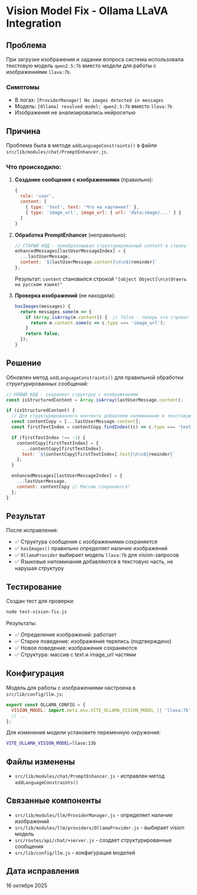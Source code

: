 # Vision Model Fix - Ollama LLaVA Integration

## Проблема

При загрузке изображения и задании вопроса система использовала текстовую модель `qwen2.5:7b` вместо модели для работы с изображениями `llava:7b`.

### Симптомы

- В логах: `[ProviderManager] No images detected in messages`
- Модель: `[Ollama] resolved model: qwen2.5:7b` вместо `llava:7b`
- Изображения не анализировались нейросетью

## Причина

Проблема была в методе `addLanguageConstraints()` в файле `src/lib/modules/chat/PromptEnhancer.js`.

### Что происходило:

1. **Создание сообщения с изображениями** (правильно):

   ```javascript
   {
     role: 'user',
     content: [
       { type: 'text', text: 'Что на картинке?' },
       { type: 'image_url', image_url: { url: 'data:image/...' } }
     ]
   }
   ```

2. **Обработка PromptEnhancer** (неправильно):

   ```javascript
   // СТАРЫЙ КОД - преобразовывал структурированный content в строку
   enhancedMessages[lastUserMessageIndex] = {
     ...lastUserMessage,
     content: `${lastUserMessage.content}\n\n${reminder}`
   };
   ```

   Результат: `content` становился строкой `"[object Object]\n\n(Ответь на русском языке)"`

3. **Проверка изображений** (не находила):
   ```javascript
   hasImages(messages) {
     return messages.some(m => {
       if (Array.isArray(m.content)) {  // false - теперь это строка!
         return m.content.some(c => c.type === 'image_url');
       }
       return false;
     });
   }
   ```

## Решение

Обновлен метод `addLanguageConstraints()` для правильной обработки структурированных сообщений:

```javascript
// НОВЫЙ КОД - сохраняет структуру с изображениями
const isStructuredContent = Array.isArray(lastUserMessage.content);

if (isStructuredContent) {
  // Для структурированного контента добавляем напоминание в текстовую часть
  const contentCopy = [...lastUserMessage.content];
  const firstTextIndex = contentCopy.findIndex((c) => c.type === 'text');

  if (firstTextIndex !== -1) {
    contentCopy[firstTextIndex] = {
      ...contentCopy[firstTextIndex],
      text: `${contentCopy[firstTextIndex].text}\n\n${reminder}`
    };
  }

  enhancedMessages[lastUserMessageIndex] = {
    ...lastUserMessage,
    content: contentCopy // Массив сохраняется!
  };
}
```

## Результат

После исправления:

- ✅ Структура сообщения с изображениями сохраняется
- ✅ `hasImages()` правильно определяет наличие изображений
- ✅ `OllamaProvider` выбирает модель `llava:7b` для vision-запросов
- ✅ Языковые напоминания добавляются в текстовую часть, не нарушая структуру

## Тестирование

Создан тест для проверки:

```bash
node test-vision-fix.js
```

Результаты:

- ✅ Определение изображений: работает
- ✅ Старое поведение: изображения терялись (подтверждено)
- ✅ Новое поведение: изображения сохраняются
- ✅ Структура: массив с text и image_url частями

## Конфигурация

Модель для работы с изображениями настроена в `src/lib/config/llm.js`:

```javascript
export const OLLAMA_CONFIG = {
  VISION_MODEL: import.meta.env.VITE_OLLAMA_VISION_MODEL || 'llava:7b'
  // ...
};
```

Для изменения модели установите переменную окружения:

```bash
VITE_OLLAMA_VISION_MODEL=llava:13b
```

## Файлы изменены

- `src/lib/modules/chat/PromptEnhancer.js` - исправлен метод `addLanguageConstraints()`

## Связанные компоненты

- `src/lib/modules/llm/ProviderManager.js` - определяет наличие изображений
- `src/lib/modules/llm/providers/OllamaProvider.js` - выбирает vision модель
- `src/routes/api/chat/+server.js` - создает структурированные сообщения
- `src/lib/config/llm.js` - конфигурация моделей

## Дата исправления

16 октября 2025

